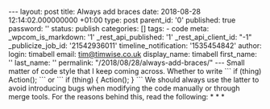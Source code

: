 \--- layout: post title: Always add braces date: 2018-08-28 12:14:02.000000000 +01:00 type: post parent\_id: '0' published: true password: '' status: publish categories: \[\] tags: - code meta: \_wpcom\_is\_markdown: '1' \_rest\_api\_published: '1' \_rest\_api\_client\_id: "-1" \_publicize\_job\_id: '21542936011' timeline\_notification: '1535454842' author: login: timabell email: tim@timwise.co.uk display\_name: timabell first\_name: '' last\_name: '' permalink: "/2018/08/28/always-add-braces/" --- Small matter of code style that I keep coming across. Whether to write \`\`\` if (thing) Action(); \`\`\` or \`\`\` if (thing) { Action(); } \`\`\` We should always use the latter to avoid introducing bugs when modifying the code manually or through merge tools. For the reasons behind this, read the following: \* \* \*